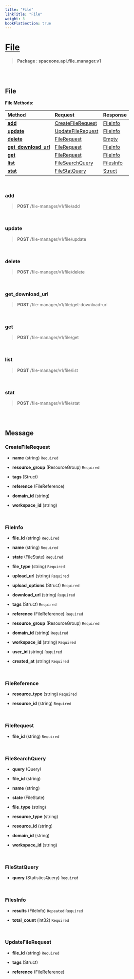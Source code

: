 ```yaml
---
title: "File"
linkTitle: "File"
weight: 3
bookFlatSection: true
---
```

# [File](#File)



>  **Package : spaceone.api.file_manager.v1**

<br>
<br>

## File





**File Methods:**


| Method | Request | Response |
| :----- | :-------- | :-------- |
| [**add**](./File#add) | [CreateFileRequest](File#createfilerequest) | [FileInfo](File#fileinfo) |
| [**update**](./File#update) | [UpdateFileRequest](File#updatefilerequest) | [FileInfo](File#fileinfo) |
| [**delete**](./File#delete) | [FileRequest](File#filerequest) | [Empty](File#empty) |
| [**get_download_url**](./File#get_download_url) | [FileRequest](File#filerequest) | [FileInfo](File#fileinfo) |
| [**get**](./File#get) | [FileRequest](File#filerequest) | [FileInfo](File#fileinfo) |
| [**list**](./File#list) | [FileSearchQuery](File#filesearchquery) | [FilesInfo](File#filesinfo) |
| [**stat**](./File#stat) | [FileStatQuery](File#filestatquery) | [Struct](File#struct) |



    
<br>

### add





> **POST** /file-manager/v1/file/add
>






    
<br>

### update





> **POST** /file-manager/v1/file/update
>






    
<br>

### delete





> **POST** /file-manager/v1/file/delete
>






    
<br>

### get_download_url





> **POST** /file-manager/v1/file/get-download-url
>






    
<br>

### get





> **POST** /file-manager/v1/file/get
>






    
<br>

### list





> **POST** /file-manager/v1/file/list
>






    
<br>

### stat





> **POST** /file-manager/v1/file/stat
>






    


<br>
<br>

## Message



### CreateFileRequest
* **name** (string)   `Required` 

    
* **resource_group** (ResourceGroup)   `Required` 

    
* **tags** (Struct)  

    
* **reference** (FileReference)  

    
* **domain_id** (string)  

    
* **workspace_id** (string)  

    <br>

### FileInfo
* **file_id** (string)   `Required` 

    
* **name** (string)   `Required` 

    
* **state** (FileState)   `Required` 

    
* **file_type** (string)   `Required` 

    
* **upload_url** (string)   `Required` 

    
* **upload_options** (Struct)   `Required` 

    
* **download_url** (string)   `Required` 

    
* **tags** (Struct)   `Required` 

    
* **reference** (FileReference)   `Required` 

    
* **resource_group** (ResourceGroup)   `Required` 

    
* **domain_id** (string)   `Required` 

    
* **workspace_id** (string)   `Required` 

    
* **user_id** (string)   `Required` 

    
* **created_at** (string)   `Required` 

    <br>

### FileReference
* **resource_type** (string)   `Required` 

    
* **resource_id** (string)   `Required` 

    <br>

### FileRequest
* **file_id** (string)   `Required` 

    <br>

### FileSearchQuery
* **query** (Query)  

    
* **file_id** (string)  

    
* **name** (string)  

    
* **state** (FileState)  

    
* **file_type** (string)  

    
* **resource_type** (string)  

    
* **resource_id** (string)  

    
* **domain_id** (string)  

    
* **workspace_id** (string)  

    <br>

### FileStatQuery
* **query** (StatisticsQuery)   `Required` 

    <br>

### FilesInfo
* **results** (FileInfo)  `Repeated`    `Required` 

    
* **total_count** (int32)   `Required` 

    <br>

### UpdateFileRequest
* **file_id** (string)   `Required` 

    
* **tags** (Struct)  

    
* **reference** (FileReference)  

    <br>
